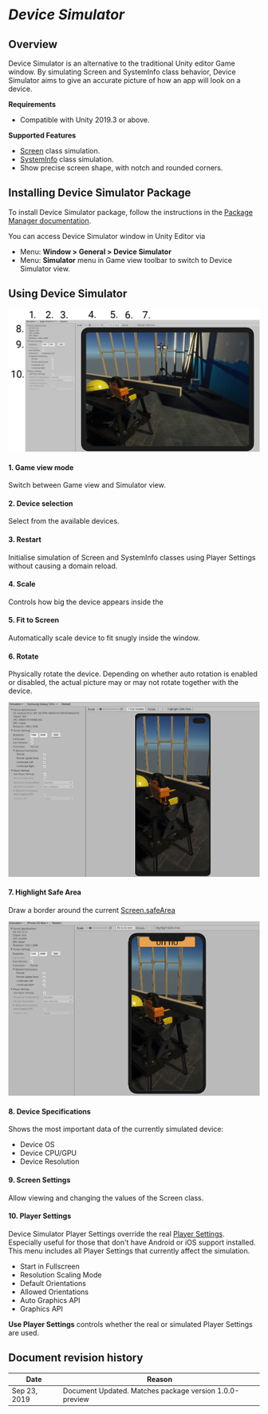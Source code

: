 # **_Device Simulator_**

## **Overview**

Device Simulator is an alternative to the traditional Unity editor Game window. By simulating Screen and SystemInfo class behavior, Device Simulator aims to give an accurate picture of how an app will look on a device.

**Requirements**
- Compatible with Unity 2019.3 or above.

**Supported Features**
- [Screen](https://docs.unity3d.com/ScriptReference/Screen.html) class simulation.
- [SystemInfo](https://docs.unity3d.com/ScriptReference/30_search.html?q=systeminto) class simulation.
- Show precise screen shape, with notch and rounded corners.

## **Installing Device Simulator Package**
To install Device Simulator package, follow the instructions in the [Package Manager documentation](https://docs.unity3d.com/Packages/com.unity.package-manager-ui@latest/index.html).

You can access Device Simulator window in Unity Editor via
- Menu: **Window \> General \> Device Simulator**
- Menu: **Simulator** menu in Game view toolbar to switch to Device Simulator view.

## **Using Device Simulator**

![Device Simulator window](images/WindowParts.png)

#### 1. Game view mode
Switch between Game view and Simulator view.

#### 2. Device selection
Select from the available devices.

#### 3. Restart
Initialise simulation of Screen and SystemInfo classes using Player Settings without causing a domain reload.

#### 4. Scale
Controls how big the device appears inside the

#### 5. Fit to Screen
Automatically scale device to fit snugly inside the window.

#### 6. Rotate
Physically rotate the device. Depending on whether auto rotation is enabled or disabled, the actual picture may or may not rotate together with the device.

![Highlight Safe Area](images/DeviceRotation.gif)

#### 7. Highlight Safe Area
Draw a border around the current [Screen.safeArea](https://docs.unity3d.com/ScriptReference/Screen-safeArea.html)

![Highlight Safe Area](images/HighlightSafeArea.gif)

#### 8. Device Specifications
Shows the most important data of the currently simulated device:
- Device OS
- Device CPU/GPU
- Device Resolution

#### 9. Screen Settings
Allow viewing and changing the values of the Screen class.

#### 10. Player Settings
Device Simulator Player Settings override the real [Player Settings](https://docs.unity3d.com/2019.3/Documentation/Manual/class-PlayerSettings.html). Especially useful for those that don't have Android or iOS support installed. This menu includes all Player Settings that currently affect the simulation.
- Start in Fullscreen
- Resolution Scaling Mode
- Default Orientations
- Allowed Orientations
- Auto Graphics API
- Graphics API

**Use Player Settings** controls whether the real or simulated Player Settings are used.

## Document revision history
|Date|Reason|
|---|---|
|Sep 23, 2019|Document Updated. Matches package version 1.0.0-preview|
